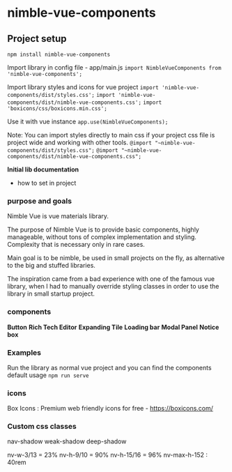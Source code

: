 # nimble-vue-components

## Project setup
```npm install nimble-vue-components```

Import library in config file - app/main.js
```import NimbleVueComponents from 'nimble-vue-components';```

Import library styles and icons for vue project
```import 'nimble-vue-components/dist/styles.css';```
```import 'nimble-vue-components/dist/nimble-vue-components.css';```
```import 'boxicons/css/boxicons.min.css';```

Use it with vue instance
```app.use(NimbleVueComponents);```

Note: You can import styles directly to main css 
if your project css file is project wide and working with other tools.
```@import "~nimble-vue-components/dist/styles.css";```
```@import "~nimble-vue-components/dist/nimble-vue-components.css";```

**Initial lib documentation**
- how to set in project 

### purpose and goals
Nimble Vue is vue materials library. 

The purpose of Nimble Vue is to provide basic components, highly manageable, without tons of complex implementation
and styling. Complexity that is necessary only in rare cases. 

Main goal is to be nimble, be used in small projects on the fly, as alternative to the big and stuffed libraries.

The inspiration came from a bad experience with one of the famous vue library, when I had to manually override 
styling classes in order to use the library in small startup project. 

### components
**Button**
**Rich Tech Editor**
**Expanding Tile**
**Loading bar**
**Modal Panel**
**Notice box**

### Examples
Run the library as normal vue project and you can find the components default usage
```npm run serve```

### icons 
Box Icons : Premium web friendly icons for free - https://boxicons.com/

### Custom css classes
nav-shadow
weak-shadow
deep-shadow

nv-w-3/13 = 23%
nv-h-9/10 = 90%
nv-h-15/16 = 96%
nv-max-h-152 : 40rem